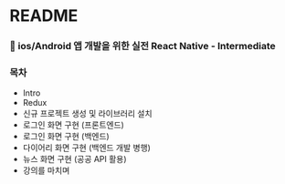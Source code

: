 # README

### 📙 ios/Android 앱 개발을 위한 실전 React Native - Intermediate



### 목차

- Intro
- Redux
- 신규 프로젝트 생성 및 라이브러리 설치
- 로그인 화면 구현 (프론트엔드)
- 로그인 화면 구현 (백엔드)
- 다이어리 화면 구현 (백엔드 개발 병행)
- 뉴스 화면 구현 (공공 API 활용)
- 강의를 마치며

